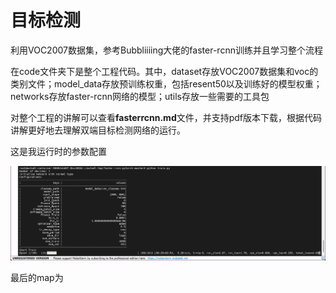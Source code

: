 # 目标检测
利用VOC2007数据集，参考Bubbliiiing大佬的faster-rcnn训练并且学习整个流程

在code文件夹下是整个工程代码。其中，dataset存放VOC2007数据集和voc的类别文件；model_data存放预训练权重，包括resent50以及训练好的模型权重；networks存放faster-rcnn网络的模型；utils存放一些需要的工具包

对整个工程的讲解可以查看**fasterrcnn.md**文件，并支持pdf版本下载，根据代码讲解更好地去理解双端目标检测网络的运行。

这是我运行时的参数配置
<p align = "center">  
<img src=./picture/training.png  width="900"/>
</p>

最后的map为
